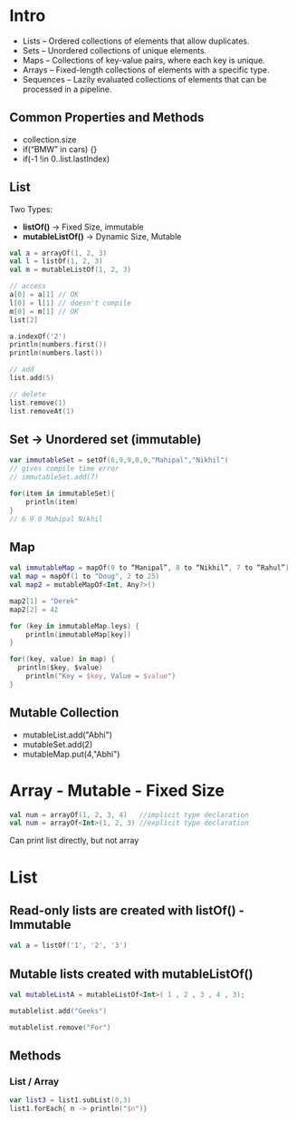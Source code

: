 # Intro

- Lists – Ordered collections of elements that allow duplicates.
- Sets – Unordered collections of unique elements.
- Maps – Collections of key-value pairs, where each key is unique.
- Arrays – Fixed-length collections of elements with a specific type.
- Sequences – Lazily evaluated collections of elements that can be processed in a pipeline.

## Common Properties and Methods

- collection.size
- if(“BMW” in cars) {}
- if(-1 !in 0..list.lastIndex)

## List

Two Types:

- **listOf()** -> Fixed Size, immutable
- **mutableListOf()** -> Dynamic Size, Mutable

```kotlin
val a = arrayOf(1, 2, 3)
val l = listOf(1, 2, 3)
val m = mutableListOf(1, 2, 3)

// access
a[0] = a[1] // OK
l[0] = l[1] // doesn't compile
m[0] = m[1] // OK
list[2]

a.indexOf('2')
println(numbers.first())
println(numbers.last())

// add
list.add(5)

// delete
list.remove(1)
list.removeAt(1)
```

## Set -> Unordered set (immutable)

```kotlin
var immutableSet = setOf(6,9,9,0,0,"Mahipal","Nikhil")
// gives compile time error
// immutableSet.add(7)

for(item in immutableSet){
	println(item)
}
// 6 9 0 Mahipal Nikhil
```

## Map

```kotlin
val immutableMap = mapOf(9 to “Manipal”, 8 to “Nikhil”, 7 to “Rahul”)
val map = mapOf(1 to "Doug", 2 to 25)
val map2 = mutableMapOf<Int, Any?>()

map2[1] = "Derek"
map2[2] = 42

for (key in immutableMap.leys) {
	println(immutableMap[key])
}

for((key, value) in map) {
  println($key, $value)
	println("Key = $key, Value = $value")
}
```

## Mutable Collection

- mutableList.add("Abhi")
- mutableSet.add(2)
- mutableMap.put(4,"Abhi")

# Array - Mutable - Fixed Size

```kotlin
val num = arrayOf(1, 2, 3, 4)   //implicit type declaration
val num = arrayOf<Int>(1, 2, 3) //explicit type declaration
```

Can print list directly, but not array

# List

## Read-only lists are created with listOf() - Immutable

```kotlin
val a = listOf('1', '2', '3')
```

## Mutable lists created with mutableListOf()

```kotlin
val mutableListA = mutableListOf<Int>( 1 , 2 , 3 , 4 , 3);

mutablelist.add("Geeks")

mutablelist.remove("For")
```

## Methods

### List / Array

```kotlin
var list3 = list1.subList(0,3)
list1.forEach{ n -> println("$n")}
```
